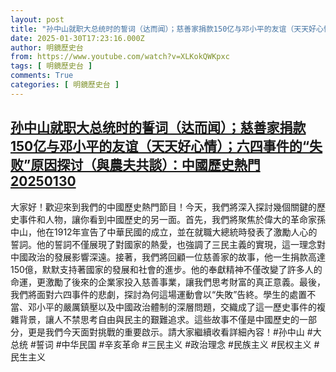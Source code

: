 ```yaml
---
layout: post
title: "孙中山就职大总统时的誓词（达而闻）；慈善家捐款150亿与邓小平的友谊（天天好心情）；六四事件的“失败”原因探讨（與農夫共談）：中國歷史熱門20250130"
date: 2025-01-30T17:23:16.000Z
author: 明鏡歷史台
from: https://www.youtube.com/watch?v=XLKokQWKpxc
tags: [ 明鏡歷史台 ]
comments: True
categories: [ 明鏡歷史台 ]
---
```

<!--1738257796000-->
[孙中山就职大总统时的誓词（达而闻）；慈善家捐款150亿与邓小平的友谊（天天好心情）；六四事件的“失败”原因探讨（與農夫共談）：中國歷史熱門20250130](https://www.youtube.com/watch?v=XLKokQWKpxc)
------

<div>
大家好！歡迎來到我們的中國歷史熱門節目！今天，我們將深入探討幾個關鍵的歷史事件和人物，讓你看到中國歷史的另一面。首先，我們將聚焦於偉大的革命家孫中山，他在1912年宣告了中華民國的成立，並在就職大總統時發表了激勵人心的誓詞。他的誓詞不僅展現了對國家的熱愛，也強調了三民主義的實現，這一理念對中國政治的發展影響深遠。接著，我們將回顧一位慈善家的故事，他一生捐款高達150億，默默支持著國家的發展和社會的進步。他的奉獻精神不僅改變了許多人的命運，更激勵了後來的企業家投入慈善事業，讓我們思考財富的真正意義。最後，我們將面對六四事件的悲劇，探討為何這場運動會以“失敗”告終。學生的處置不當、邓小平的嚴厲鎮壓以及中國政治體制的深層問題，交織成了這一歷史事件的複雜背景，讓人不禁思考自由與民主的艱難追求。這些故事不僅是中國歷史的一部分，更是我們今天面對挑戰的重要啟示。請大家繼續收看詳細內容！#孙中山 #大总统 #誓词 #中华民国 #辛亥革命 #三民主义 #政治理念 #民族主义 #民权主义 #民生主义
</div>
